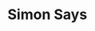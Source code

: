 <a class="github-button button" href="https://github.com/Multimedia-Engineering-Regensburg-Demos/MME-Simon-Say"></a> 

# Simon Says